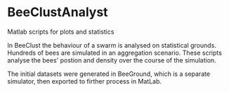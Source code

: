 # BeeClustAnalyst
Matlab scripts for plots and statistics

In BeeClust the behaviour of a swarm is analysed on statistical grounds. Hundreds of bees are simulated in an aggregation scenario. These scripts analyse the bees' postion and density over the course of the simulation.

The initial datasets were generated in BeeGround, which is a separate simulator, then exported to firther process in MatLab.

